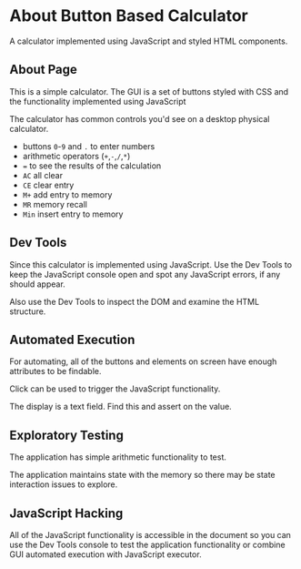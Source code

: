 # About Button Based Calculator

<div class="explanation">
        <p>A calculator implemented using JavaScript and styled HTML components.
        </p>
</div>

<!-- TOC -->

## About Page

This is a simple calculator. The GUI is a set of buttons styled with CSS and the functionality implemented using JavaScript

The calculator has common controls you'd see on a desktop physical calculator.

- buttons `0`-`9` and `.` to enter numbers
- arithmetic operators (`+`,`-`,`/`,`*`)
- `=` to see the results of the calculation
- `AC` all clear
- `CE` clear entry
- `M+` add entry to memory
- `MR` memory recall
- `Min` insert entry to memory

## Dev Tools

Since this calculator is implemented using JavaScript. Use the Dev Tools to keep the JavaScript console open and spot any JavaScript errors, if any should appear.

Also use the Dev Tools to inspect the DOM and examine the HTML structure.

## Automated Execution

For automating, all of the buttons and elements on screen have enough attributes to be findable.

Click can be used to trigger the JavaScript functionality.

The display is a text field. Find this and assert on the value.

## Exploratory Testing

The application has simple arithmetic functionality to test.

The application maintains state with the memory so there may be state interaction issues to explore.

## JavaScript Hacking

All of the JavaScript functionality is accessible in the document so you can use the Dev Tools console to test the application functionality or combine GUI automated execution with JavaScript executor.
